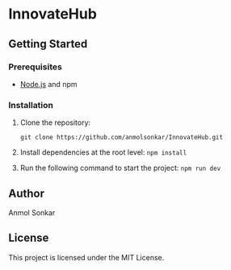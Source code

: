 # InnovateHub

## Getting Started

### Prerequisites

- [Node.js](https://nodejs.org/en) and npm

### Installation

1.  Clone the repository:

    `git clone https://github.com/anmolsonkar/InnovateHub.git`

2.  Install dependencies at the root level: `npm install`
3.  Run the following command to start the project: `npm run dev`

## Author

Anmol Sonkar

## License

This project is licensed under the MIT License.
